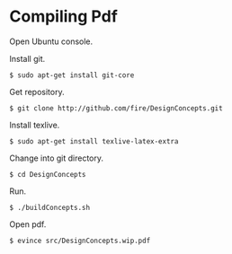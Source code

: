 # Compiling Pdf

Open Ubuntu console.

Install git.

    $ sudo apt-get install git-core

Get repository.

    $ git clone http://github.com/fire/DesignConcepts.git

Install texlive.

    $ sudo apt-get install texlive-latex-extra

Change into git directory.

    $ cd DesignConcepts

Run.

    $ ./buildConcepts.sh

Open pdf.

    $ evince src/DesignConcepts.wip.pdf
